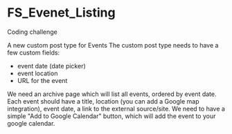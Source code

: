 # FS_Evenet_Listing

Coding challenge

A new custom post type for Events
The custom post type needs to have a few custom fields:
- event date (date picker)
- event location
- URL for the event

We need an archive page which will list all events, ordered by event date. Each event should have a title, location (you can add a Google map integration), event date, a link to the external source/site.
We need to have a simple "Add to Google Calendar" button, which will add the event to your google calendar.

